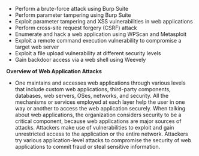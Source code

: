 - Perform a brute-force attack using Burp Suite
- Perform parameter tampering using Burp Suite
- Exploit parameter tampering and XSS vulnerabilities in web applications
- Perform cross-site request forgery (CSRF) attack
- Enumerate and hack a web application using WPScan and Metasploit
- Exploit a remote command execution vulnerability to compromise a target web server
- Exploit a file upload vulnerability at different security levels
- Gain backdoor access via a web shell using Weevely



**Overview of Web Application Attacks**

- One maintains and accesses web applications through various levels that include custom web applications, third-party components, databases, web servers, OSes, networks, and security. All the mechanisms or services employed at each layer help the user in one way or another to access the web application securely. When talking about web applications, the organization considers security to be a critical component, because web applications are major sources of attacks. Attackers make use of vulnerabilities to exploit and gain unrestricted access to the application or the entire network. Attackers try various application-level attacks to compromise the security of web applications to commit fraud or steal sensitive information.